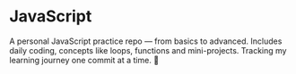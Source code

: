 # JavaScript
A personal JavaScript practice repo — from basics to advanced. Includes daily coding, concepts like loops, functions and mini-projects. Tracking my learning journey one commit at a time. 🚀
